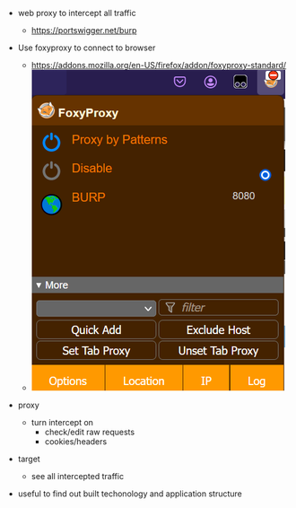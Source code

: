 - web proxy to intercept all traffic
	- https://portswigger.net/burp
- Use foxyproxy to connect to browser
	- https://addons.mozilla.org/en-US/firefox/addon/foxyproxy-standard/
	- ![](assets/Pasted%20image%2020240209153234.png)
- proxy
	- turn intercept on
		- check/edit raw requests
		- cookies/headers

- target
	- see all intercepted traffic

- useful to find out built techonology and application structure